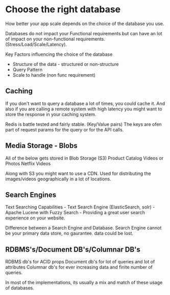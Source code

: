 # Choose the right database

How better your app scale depends on the choice of the database you use. 

Databases do not impact your Functional requirements but can have an lot of impact on your non-functional requirements. (Stress/Load/Scale/Latency).

Key Factors influencing the choice of the database
* Structure of the data - structured or non-structure
* Query Pattern
* Scale to handle (non func requirement)

## Caching 
If you don't want to query a database a lot of times, you could cache it.
And also if you are calling a remote system with high latency you might want to store the response in your caching system.

Redis is battle tested and fairly stable. (Key/Value pairs)
The keys are ofen part of request params for the query or for the API calls.

## Media Storage - Blobs

All of the below gets stored in Blob Storage (S3)
Product Catalog Videos or Photos
Netflix Videos

Along with S3 you might want to use a CDN. Used for distributing the images/videos geographically in a lot of locations.

## Search Engines

Text Searching Capabilities - Text Search Engine (ElasticSearch, solr) - Apache Lucene 
with Fuzzy Search - Providing a great user search experience on your website.

Difference between a Search Engine and Database.
Search Engine cannot be your primary data store, no gaurantee. data could be lost.

## RDBMS's/Document DB's/Columnar DB's

RDBMS db's for ACID props
Document db's for lot of queries and lot of attributes
Columnar db's for ever increasing data and finite number of queries.

In most of the implementations, its usually a mix and match of these usage of databases. 
